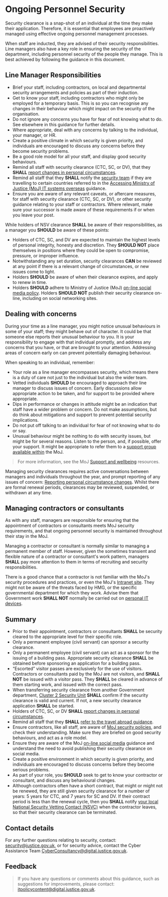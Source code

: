 # Ongoing Personnel Security

Security clearance is a snap-shot of an individual at the time they make their application. Therefore, it is essential that employees are proactively managed using effective ongoing personnel management processes.

When staff are inducted, they are advised of their security responsibilities. Line managers also have a key role in ensuring the security of the department, including personnel security of the people they manage. This is best achieved by following the guidance in this document.

## Line Manager Responsibilities

-   Brief your staff, including contractors, on local and departmental security arrangements and policies as part of their induction.
-   Get to know your staff, including contractors who might only be employed for a temporary basis. This is so you can recognise any changes in their behaviour which might impact on the security of the organisation.
-   Do not ignore any concerns you have for fear of not knowing what to do. See elsewhere in this guidance for further details.
-   Where appropriate, deal with any concerns by talking to the individual, your manager, or HR.
-   Create a positive climate in which security is given priority, and individuals are encouraged to discuss any concerns before they become security problems.
-   Be a good role model for all your staff, and display good security behaviours.
-   Remind all staff with security clearance \(CTC, SC, or DV\), that they **SHALL** [report changes in personal circumstances](reporting-personal-circumstance-changes.md).
-   Remind all staff that they **SHALL** notify the [security team](#contact-details) if they are travelling to certain countries referred to in the [Accessing Ministry of Justice \(MoJ\) IT systems overseas](accessing-moj-it-systems-from-overseas.md) guidance.
-   Ensure you are aware of any relevant caveats, or aftercare measures, for staff with security clearance \(CTC, SC, or DV\), or other security guidance relating to your staff or contractors. Where relevant, make sure your successor is made aware of these requirements if or when you leave your post.

While holders of NSV clearance **SHALL** be aware of their responsibilities, as a manager you **SHOULD** be aware of these points:

-   Holders of CTC, SC, and DV are expected to maintain the highest levels of personal integrity, honesty and discretion. They **SHOULD NOT** place themselves in positions where they could be open to compromise, pressure, or improper influence.
-   Notwithstanding any set duration, security clearances **CAN** be reviewed at any point if there is a relevant change of circumstances, or new issues come to light.
-   Holders **SHOULD** be aware of when their clearance expires, and apply to renew in time.
-   Holders **SHOULD** adhere to Ministry of Justice \(MoJ\) [on-line social media policy](protecting-social-media-accounts.md). Holders **SHOULD NOT** publish their security clearance on-line, including on social networking sites.

## Dealing with concerns

During your time as a line manager, you might notice unusual behaviours in some of your staff; they might behave out of character. It could be that someone else reports their unusual behaviour to you. It is your responsibility to engage with that individual promptly, and address any concerns that you have, or that are brought to your attention. Addressing areas of concern early on can prevent potentially damaging behaviour.

When speaking to an individual, remember:

-   Your role as a line manager encompasses security, which means there is a duty of care not just to the individual but also the wider team.
-   Vetted individuals **SHOULD** be encouraged to approach their line manager to discuss issues of concern. Early discussions allow appropriate action to be taken, and for support to be provided where appropriate.
-   Dips in performance or changes in attitude might be an indication that staff have a wider problem or concern. Do not make assumptions, but do think about mitigations and support to prevent potential security implications.
-   Do not put off talking to an individual for fear of not knowing what to do or say.
-   Unusual behaviour might be nothing to do with security issues, but might be for several reasons. Listen to the person, and, if possible, offer your support. It might be appropriate to refer them to a [support group available within](https://intranet.justice.gov.uk/guidance/hr/support-and-wellbeing/employee-assistance-programme/) the MoJ.

> For more information, see the MoJ [Support and wellbeing](https://intranet.justice.gov.uk/guidance/hr/support-and-wellbeing/) resources.

Managing security clearances requires active conversations between managers and individuals throughout the year, and prompt reporting of any issues of concern: [Reporting personal circumstance changes](reporting-personal-circumstance-changes.md). Whilst there are formal renewal periods, clearances may be reviewed, suspended, or withdrawn at any time.

## Managing contractors or consultants

As with any staff, managers are responsible for ensuring that the appointment of contractors or consultants meets MoJ security requirements, and that ongoing personnel security is maintained throughout their stay in the MoJ.

Managing a contractor or consultant is normally similar to managing a permanent member of staff. However, given the sometimes transient and flexible nature of a contractor or consultant's work pattern, managers **SHALL** pay more attention to them in terms of recruiting and security responsibilities.

There is a good chance that a contractor is not familiar with the MoJ's security procedures and practices, or even the MoJ's [Intranet site](https://intranet.justice.gov.uk/). They might not be aware of the threats faced by HMG, or the specific governmental department for which they work. Advise them that Government work **SHALL NOT** normally be carried out on [personal IT devices](personal-devices.md).

## Summary

-   Prior to their appointment, contractors or consultants **SHALL** be security cleared to the appropriate level for their specific role.
-   Only a permanent employee \(civil servant\) can sponsor a security clearance.
-   Only a permanent employee \(civil servant\) can act as a sponsor for the issuing of a building pass. Appropriate security clearance **SHALL** be obtained before sponsoring an application for a building pass.
-   “Escorted” visitor passes are exclusively for the use of visitors. Contractors or consultants paid by the MoJ are not visitors, and **SHALL NOT** be issued with a visitor pass. They **SHALL** be cleared in advance of them starting work, and issued with the correct pass.
-   When transferring security clearance from another Government department, [Cluster 2 Security Unit](mailto:contactus@cluster2security.gov.uk) **SHALL** confirm if the security clearance is valid and current. If not, a new security clearance application **SHALL** be started.
-   Holders of CTC, SC, or DV **SHALL** [report changes in personal circumstances](reporting-personal-circumstance-changes.md).
-   Remind all staff that they **SHALL** [refer to the travel abroad guidance](accessing-moj-it-systems-from-overseas.md).
-   Ensure contractors, like all staff, are aware of [MoJ security policies](cyber-and-technical-security-guidance.md), and check their understanding. Make sure they are briefed on good security behaviours, and act as a role model.
-   Ensure they are aware of the MoJ [on-line social media](protecting-social-media-accounts.md) guidance and understand the need to avoid publishing their security clearance on social media.
-   Create a positive environment in which security is given priority, and individuals are encouraged to discuss concerns before they become serious problems.
-   As part of your role, you **SHOULD** seek to get to know your contractor or consultant, and discuss any behavioural changes.
-   Although contractors often have a short contract, that might or might not be renewed, they are still given security clearance for a number of years: 5 years for CTC, and 7 years for SC and DV. If their contract period is less than the renewal cycle, then you **SHALL** notify [your local National Security Vetting Contact \(NSVC\)](https://intranet.justice.gov.uk/guidance/hr/recruitment/security-vetting/vetting-contact-point-vcp/) when the contractor leaves, so that their security clearance can be terminated.

## Contact details

For any further questions relating to security, contact: [security@justice.gov.uk](mailto:security@justice.gov.uk), or for security advice, contact the Cyber Assistance Team [CyberConsultancy@digital.justice.gov.uk](mailto:CyberConsultancy@digital.justice.gov.uk).

## Feedback

> If you have any questions or comments about this guidance, such as suggestions for improvements, please contact: [itpolicycontent@digital.justice.gov.uk](mailto:itpolicycontent@digital.justice.gov.uk).

